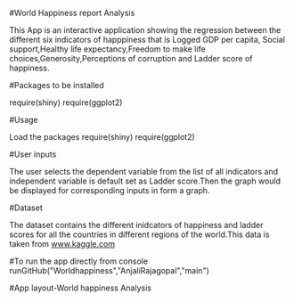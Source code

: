 #World Happiness report Analysis

This App is an interactive application showing the regression between the different six indicators of happpiness that is Logged GDP per capita,
Social support,Healthy life expectancy,Freedom to make life choices,Generosity,Perceptions of corruption and Ladder score of happiness.

#Packages to be installed

require(shiny)
require(ggplot2)

#Usage

Load the packages
require(shiny)
require(ggplot2)

#User inputs

The user selects the dependent variable from the list of all indicators and independent 
variable is default set as Ladder score.Then the graph would be displayed for corresponding inputs in form a graph.

#Dataset

The dataset contains the different inidcators of happiness and ladder scores for all the countries in different regions
of the world.This data is taken from www.kaggle.com

#To run the app directly from console 
runGitHub("Worldhappiness","AnjaliRajagopal","main")

#App layout-World happiness Analysis


